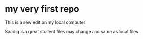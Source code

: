 # my very first repo

This is a new edit on my local computer

Saadiq is a great student
files may change and same as local files

